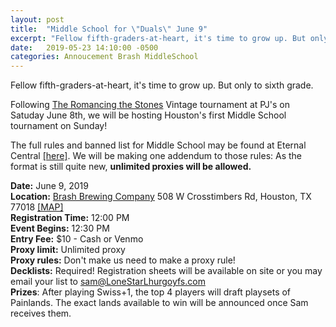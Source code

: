 ```yaml
---
layout: post
title:  "Middle School for \"Duals\" June 9"
excerpt: "Fellow fifth-graders-at-heart, it's time to grow up. But only to sixth grade. It's time for Houston's first Middle School tournament!"
date:   2019-05-23 14:10:00 -0500
categories: Annoucement Brash MiddleSchool
---
```

Fellow fifth-graders-at-heart, it's time to grow up. But only to sixth grade.

Following [The Romancing the Stones](https://stonesmtg.com/announce/2019-06-08) Vintage tournament at PJ's on Satuday June 8th, we will be hosting Houston's first Middle School tournament on Sunday!

The full rules and banned list for Middle School may be found at Eternal Central [[here]](https://eternalcentral.com/middleschoolrules/). We will be making one addendum to those rules: As the format is still quite new, **unlimited proxies will be allowed.**

**Date:** June 9, 2019  
**Location:** [Brash Brewing Company](https://www.facebook.com/Brash-brewing-company-229796680431006/) 508 W Crosstimbers Rd, Houston, TX 77018 [[MAP]](https://goo.gl/maps/JbUmv9nZm1B2)  
**Registration Time:** 12:00 PM  
**Event Begins:** 12:30 PM  
**Entry Fee:** $10 - Cash or Venmo  
**Proxy limit:** Unlimited proxy  
**Proxy rules:** Don't make us need to make a proxy rule!  
**Decklists:** Required! Registration sheets will be available on site or you may email your list to sam@LoneStarLhurgoyfs.com  
**Prizes**: After playing Swiss+1, the top 4 players will draft playsets of Painlands. The exact lands available to win will be announced once Sam receives them.  

